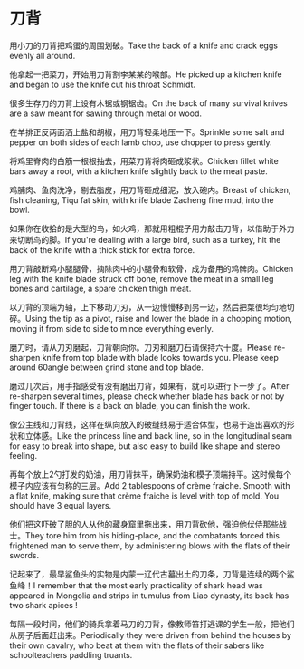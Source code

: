 # 刀背

<p><span class="chinese">用小刀的刀背把鸡蛋的周围划破。</span><span class="english">Take the back of a knife and crack eggs evenly all around.</span></p>

<p><span class="chinese">他拿起一把菜刀，开始用刀背割李某某的喉部。</span><span class="english">He picked up a kitchen knife and began to use the knife cut his throat Schmidt.</span></p>

<p><span class="chinese">很多生存刀的刀背上设有木锯或钢锯齿。</span><span class="english">On the back of many survival knives are a saw meant for sawing through metal or wood.</span></p>

<p><span class="chinese">在羊排正反两面洒上盐和胡椒，用刀背轻柔地压一下。</span><span class="english">Sprinkle some salt and pepper on both sides of each lamb chop, use chopper to press gently.</span></p>

<p><span class="chinese">将鸡里脊肉的白筋一根根抽去，用菜刀背将肉砸成浆状。</span><span class="english">Chicken fillet white bars away a root, with a kitchen knife slightly back to the meat paste.</span></p>

<p><span class="chinese">鸡脯肉、鱼肉洗净，剔去脂皮，用刀背砸成细泥，放入碗内。</span><span class="english">Breast of chicken, fish cleaning, Tiqu fat skin, with knife blade Zacheng fine mud, into the bowl.</span></p>

<p><span class="chinese">如果你在收拾的是大型的鸟，如火鸡，那就用粗棍子用力敲击刀背，以借助于外力来切断鸟的脚。</span><span class="english">If you're dealing with a large bird, such as a turkey, hit the back of the knife with a thick stick for extra force.</span></p>

<p><span class="chinese">用刀背敲断鸡小腿腿骨，摘除肉中的小腿骨和软骨，成为备用的鸡髀肉。</span><span class="english">Chicken leg with the knife blade struck off bone, remove the meat in a small leg bones and cartilage, a spare chicken thigh meat.</span></p>

<p><span class="chinese">以刀背的顶端为轴，上下移动刀刃，从一边慢慢移到另一边，然后把菜很均匀地切碎。</span><span class="english">Using the tip as a pivot, raise and lower the blade in a chopping motion, moving it from side to side to mince everything evenly.</span></p>

<p><span class="chinese">磨刀时，请从刀刃磨起，刀背朝向你。刀刃和磨刀石请保持六十度。</span><span class="english">Please re-sharpen knife from top blade with blade looks towards you. Please keep around 60angle between grind stone and top blade.</span></p>

<p><span class="chinese">磨过几次后，用手指感受有没有磨出刀背，如果有，就可以进行下一步了。</span><span class="english">After re-sharpen several times, please check whether blade has back or not by finger touch. If there is a back on blade, you can finish the work.</span></p>

<p><span class="chinese">像公主线和刀背线，这样在纵向放入的破缝线易于适合体型，也易于造出喜欢的形状和立体感。</span><span class="english">Like the princess line and back line, so in the longitudinal seam for easy to break into shape, but also easy to build like shape and stereo feeling.</span></p>

<p><span class="chinese">再每个放上2勺打发的奶油，用刀背抹平，确保奶油和模子顶端持平。这时候每个模子内应该有匀称的三层。</span><span class="english">Add 2 tablespoons of crème fraiche. Smooth with a flat knife, making sure that crème fraiche is level with top of mold. You should have 3 equal layers.</span></p>

<p><span class="chinese">他们把这吓破了胆的人从他的藏身窟里拖出来，用刀背砍他，强迫他伏侍那些战士。</span><span class="english">They tore him from his hiding-place, and the combatants forced this frightened man to serve them, by administering blows with the flats of their swords.</span></p>

<p><span class="chinese">记起来了，最早鲨鱼头的实物是内蒙一辽代古墓出土的刀条，刀背是连续的两个鲨鱼峰！</span><span class="english">I remember that the most early practicality of shark head was appeared in Mongolia and strips in tumulus from Liao dynasty, its back has two shark apices !</span></p>

<p><span class="chinese">每隔一段时间，他们的骑兵拿着马刀的刀背，像教师笞打逃课的学生一般，把他们从房子后面赶出来。</span><span class="english">Periodically they were driven from behind the houses by their own cavalry, who beat at them with the flats of their sabers like schoolteachers paddling truants.</span></p>

